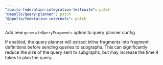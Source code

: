 ```yaml
---
"apollo-federation-integration-testsuite": patch
"@apollo/query-planner": patch
"@apollo/federation-internals": patch
---
```


Add new `generateQueryFragments` option to query planner config

If enabled, the query planner will extract inline fragments into fragment definitions before sending queries to subgraphs. This can significantly reduce the size of the query sent to subgraphs, but may increase the time it takes to plan the query.
